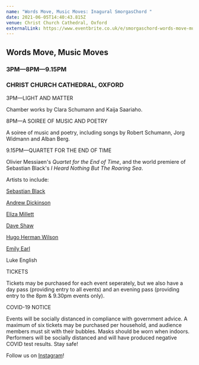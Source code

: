 ```yaml
---
name: "Words Move, Music Moves: Inagural SmorgasChord "
date: 2021-06-05T14:40:43.815Z
venue: Christ Church Cathedral, Oxford
externalLink: https://www.eventbrite.co.uk/e/smorgaschord-words-move-music-moves-tickets-153791838529?fbclid=IwAR1DighA-8MX_9AZO_jCZHLBQ5jLGXrd204J1uUuETJ8fuARQDrIMtQb3V0
---
```

<!--StartFragment-->

## Words Move, Music Moves

### 3PM—8PM—9.15PM

### CHRIST CHURCH CATHEDRAL, OXFORD



3PM—LIGHT AND MATTER

Chamber works by Clara Schumann and Kaija Saariaho.



8PM—A SOIREE OF MUSIC AND POETRY

A soiree of music and poetry, including songs by Robert Schumann, Jorg Widmann and Alban Berg.



9.15PM—QUARTET FOR THE END OF TIME

Olivier Messiaen's *Quartet for the End of Time*, and the world premiere of Sebastian Black's *I Heard Nothing But The Roaring Sea*.



Artists to include:

[Sebastian Black](https://www.sebblack.co.uk/)

[Andrew Dickinson](https://www.english.ox.ac.uk/people/andrew-lanfranco-dickinson)

[Eliza Millett](https://echeaquartet.com/about)

[Dave Shaw](https://echeaquartet.com/about)

[Hugo Herman Wilson](https://www.hugohermanwilson.com/)

[Emily Earl](https://www.emilyearl.com/)

Luke English



TICKETS

Tickets may be purchased for each event seperately, but we also have a day pass (providing entry to all events) and an evening pass (providing entry to the 8pm & 9.30pm events only).



COVID-19 NOTICE

Events will be socially distanced in compliance with government advice. A maximum of six tickets may be purchased per household, and audience members must sit with their bubbles. Masks should be worn when indoors. Performers will be socially distanced and will have produced negative COVID test results. Stay safe!

<!--StartFragment-->

Follow us on [Instagram](https://www.instagram.com/smorgaschord/?hl=en)!

<!--EndFragment-->

<!--EndFragment-->